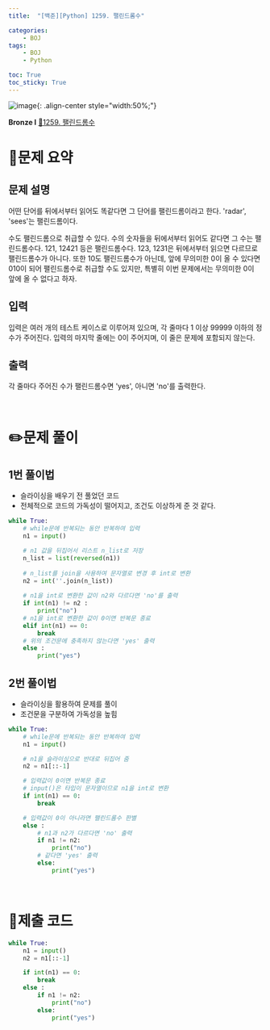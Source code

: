 ```yaml
---
title:  "[백준][Python] 1259. 팰린드롬수" 

categories: 
    - BOJ
tags: 
    - BOJ
    - Python

toc: True
toc_sticky: True
---
```

![image](https://github.com/user-attachments/assets/32319fe8-99e9-4031-b5d1-9f1909b510dc){: .align-center style="width:50%;"}

**Bronze Ⅰ** 
[🔗1259. 팰린드롬수](https://www.acmicpc.net/problem/1259)

# 📝문제 요약
## 문제 설명
어떤 단어를 뒤에서부터 읽어도 똑같다면 그 단어를 팰린드롬이라고 한다. 'radar', 'sees'는 팰린드롬이다.

수도 팰린드롬으로 취급할 수 있다. 수의 숫자들을 뒤에서부터 읽어도 같다면 그 수는 팰린드롬수다. 121, 12421 등은 팰린드롬수다. 123, 1231은 뒤에서부터 읽으면 다르므로 팰린드롬수가 아니다. 또한 10도 팰린드롬수가 아닌데, 앞에 무의미한 0이 올 수 있다면 010이 되어 팰린드롬수로 취급할 수도 있지만, 특별히 이번 문제에서는 무의미한 0이 앞에 올 수 없다고 하자.

## 입력
입력은 여러 개의 테스트 케이스로 이루어져 있으며, 각 줄마다 1 이상 99999 이하의 정수가 주어진다. 입력의 마지막 줄에는 0이 주어지며, 이 줄은 문제에 포함되지 않는다.


## 출력
각 줄마다 주어진 수가 팰린드롬수면 'yes', 아니면 'no'를 출력한다.


<br>

# ✏️문제 풀이
## 1번 풀이법
- 슬라이싱을 배우기 전 풀었던 코드
- 전체적으로 코드의 가독성이 떨어지고, 조건도 이상하게 준 것 같다.

```python
while True:
    # while문에 반복되는 동안 반복하여 입력
    n1 = input()

    # n1 값을 뒤집어서 리스트 n_list로 저장
    n_list = list(reversed(n1))
    
    # n_list를 join을 사용하여 문자열로 변경 후 int로 변환
    n2 = int(''.join(n_list))
    
    # n1을 int로 변환한 값이 n2와 다르다면 'no'를 출력
    if int(n1) != n2 :
        print("no")
    # n1을 int로 변환한 값이 0이면 반복문 종료
    elif int(n1) == 0:
        break
    # 위의 조건문에 충족하지 않는다면 'yes' 출력
    else :
        print("yes")
```


## 2번 풀이법
- 슬라이싱을 활용하여 문제를 풀이
- 조건문을 구분하여 가독성을 높힘
```python
while True:
    # while문에 반복되는 동안 반복하여 입력
    n1 = input()

    # n1을 슬라이싱으로 반대로 뒤집어 줌
    n2 = n1[::-1]

    # 입력값이 0이면 반복문 종료
    # input()은 타입이 문자열이므로 n1을 int로 변환
    if int(n1) == 0:
        break

    # 입력값이 0이 아니라면 팰린드롬수 판별
    else :
        # n1과 n2가 다르다면 'no' 출력
        if n1 != n2:
            print("no")
        # 같다면 'yes' 출력
        else:
            print("yes")
```

<br>

# 💯제출 코드
```python
while True:
    n1 = input()
    n2 = n1[::-1]

    if int(n1) == 0:
        break
    else :
        if n1 != n2:
            print("no")
        else:
            print("yes")
```